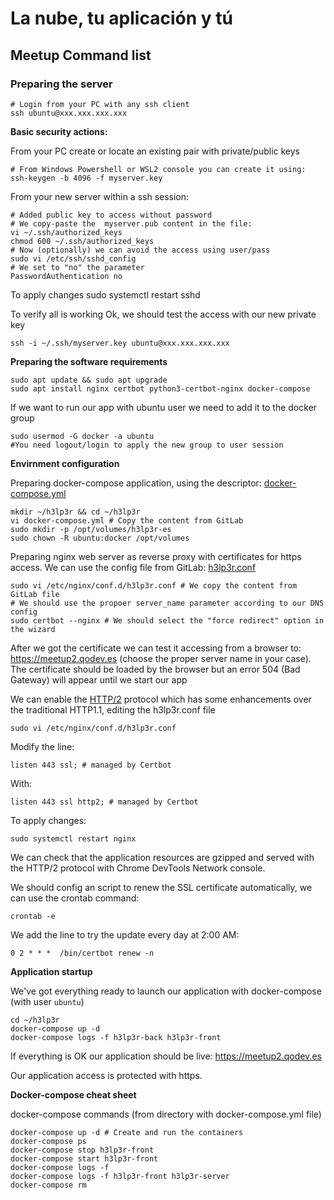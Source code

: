 La nube, tu aplicación y tú
=======================

Meetup Command list
-------------------

### Preparing the server

    # Login from your PC with any ssh client
    ssh ubuntu@xxx.xxx.xxx.xxx

**Basic security actions:**

From your PC create or locate an existing pair with private/public keys

    # From Windows Powershell or WSL2 console you can create it using:
    ssh-keygen -b 4096 -f myserver.key

From your new server within a ssh session:

    # Added public key to access without password
    # We copy-paste the  myserver.pub content in the file:
    vi ~/.ssh/authorized_keys 
    chmod 600 ~/.ssh/authorized_keys
    # Now (optionally) we can avoid the access using user/pass
    sudo vi /etc/ssh/sshd_config
    # We set to "no" the parameter
    PasswordAuthentication no

To apply changes
    sudo systemctl restart sshd

To verify all is working Ok, we should test the access with our new private key

    ssh -i ~/.ssh/myserver.key ubuntu@xxx.xxx.xxx.xxx

**Preparing the software requirements**

    sudo apt update && sudo apt upgrade
    sudo apt install nginx certbot python3-certbot-nginx docker-compose

If we want to run our app with ubuntu user we need to add it to the docker group    

    sudo usermod -G docker -a ubuntu
    #You need logout/login to apply the new group to user session

**Envirnment configuration**

Preparing docker-compose application, using the descriptor: [docker-compose.yml](https://gitlab.com/qo-oss/h3lp3r/h3lp3r-back/-/blob/master/etc/docker-compose/docker-compose.yml)

    mkdir ~/h3lp3r && cd ~/h3lp3r
    vi docker-compose.yml # Copy the content from GitLab
    sudo mkdir -p /opt/volumes/h3lp3r-es
    sudo chown -R ubuntu:docker /opt/volumes

Preparing nginx web server as reverse proxy with certificates for https access. We can use the config file from GitLab: [h3lp3r.conf](https://gitlab.com/qo-oss/h3lp3r/h3lp3r-back/-/blob/master/etc/nginx/h3lp3r.conf)
    
    sudo vi /etc/nginx/conf.d/h3lp3r.conf # We copy the content from GitLab file
    # We should use the propoer server_name parameter according to our DNS config
    sudo certbot --nginx # We should select the "force redirect" option in the wizard    

After we got the certificate we can test it accessing from a browser to: https://meetup2.qodev.es (choose the proper server name in your case). The certificate should be loaded by the browser but an error 504 (Bad Gateway) will appear until we start our app

We can enable the [HTTP/2](https://http2.github.io/) protocol which has some enhancements over the traditional HTTP1.1, editing the h3lp3r.conf file

    sudo vi /etc/nginx/conf.d/h3lp3r.conf

Modify the line:

    listen 443 ssl; # managed by Certbot

With:

    listen 443 ssl http2; # managed by Certbot

To apply changes:

    sudo systemctl restart nginx

We can check that the application resources are gzipped and served with the HTTP/2 protocol with Chrome DevTools Network console.

We should config an script to renew the SSL certificate automatically, we can use the crontab command:

    crontab -e

We add the line to try the update every day at 2:00 AM:

    0 2 * * *  /bin/certbot renew -n

**Application startup**

We've got everything ready to launch our application with docker-compose (with user `ubuntu`)

    cd ~/h3lp3r 
    docker-compose up -d
    docker-compose logs -f h3lp3r-back h3lp3r-front

If everything is OK our application should be live: https://meetup2.qodev.es

Our application access is protected with https.


**Docker-compose cheat sheet**

docker-compose commands (from directory with docker-compose.yml file)

    docker-compose up -d # Create and run the containers
    docker-compose ps
    docker-compose stop h3lp3r-front
    docker-compose start h3lp3r-front
    docker-compose logs -f
    docker-compose logs -f h3lp3r-front h3lp3r-server
    docker-compose rm





